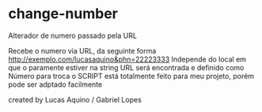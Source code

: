 # change-number
Alterador de numero passado pela URL

Recebe o numero via URL, da seguinte forma http://exemplo.com/lucasaquino&phn=22223333
Independe do local em que o paramente estiver na string URL será encontrada e definido como 
Número para troca o SCRIPT está totalmente feito para meu projeto, porém pode ser adptado facilmente


created by Lucas Aquino / Gabriel Lopes
